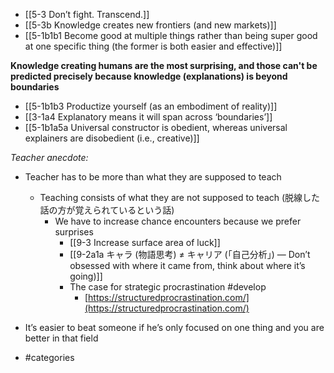 - [[5-3 Don’t fight. Transcend.]]
- [[5-3b Knowledge creates new frontiers (and new markets)]]
- [[5-1b1b1 Become good at multiple things rather than being super good at one specific thing (the former is both easier and effective)]]

**Knowledge creating humans are the most surprising, and those can't be predicted precisely because knowledge (explanations) is beyond boundaries**
- [[5-1b1b3 Productize yourself (as an embodiment of reality)]]
- [[3-1a4 Explanatory means it will span across ‘boundaries’]]
- [[5-1b1a5a Universal constructor is obedient, whereas universal explainers are disobedient (i.e., creative)]]

*Teacher anecdote:*
- Teacher has to be more than what they are supposed to teach
    - Teaching consists of what they are not supposed to teach (脱線した話の方が覚えられているという話)
        - We have to increase chance encounters because we prefer surprises
	        - [[9-3 Increase surface area of luck]]
	        - [[9-2a1a キャラ (物語思考) ≠ キャリア (「自己分析」) — Don’t obsessed with where it came from, think about where it’s going)]]
            - The case for strategic procrastination #develop 
	            -  [https://structuredprocrastination.com/](https://structuredprocrastination.com/)
- It’s easier to beat someone if he’s only focused on one thing and you are better in that field

- #categories
